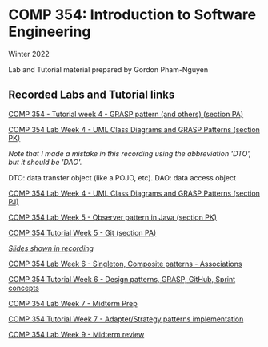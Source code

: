 # COMP 354: Introduction to Software Engineering

Winter 2022

Lab and Tutorial material prepared by Gordon Pham-Nguyen

## Recorded Labs and Tutorial links

[COMP 354 - Tutorial week 4 - GRASP pattern (and others) (section PA)](https://youtu.be/0-2m9qjOOb8)

[COMP 354 Lab Week 4 - UML Class Diagrams and GRASP Patterns (section PK)](https://youtu.be/74pHPs_6n-M)

_Note that I made a mistake in this recording using the abbreviation 'DTO', but it should be 'DAO'._

DTO: data transfer object (like a POJO, etc). DAO: data access object

[COMP 354 Lab Week 4 - UML Class Diagrams and GRASP Patterns (section PJ)](https://youtu.be/t9ThQDdIdZ4)

[COMP 354 Lab Week 5 - Observer pattern in Java (section PK)](https://youtu.be/n-NwW4_RMiY)

[COMP 354 Tutorial Week 5 - Git (section PA)](https://youtu.be/NtS0wn1l8DI)

_[Slides shown in recording](https://docs.google.com/presentation/d/10PbaKSCvAKSbZQHZ2NzhvvFFV38K3PZKLm-4emTo9LA/edit?usp=sharing)_

[COMP 354 Lab Week 6 - Singleton, Composite patterns - Associations](https://youtu.be/yv-RtSZX1ho)

[COMP 354 Tutorial Week 6 - Design patterns, GRASP, GitHub, Sprint concepts](https://youtu.be/0pgvzedYjB4)

[COMP 354 Lab Week 7 - Midterm Prep](https://youtu.be/l5SBtqPaTdQ)

[COMP 354 Tutorial Week 7 - Adapter/Strategy patterns implementation](https://youtu.be/dNsqqfmX5Jg)

[COMP 354 Lab Week 9 - Midterm review](https://youtu.be/Dea-ADE1G68)
